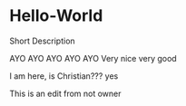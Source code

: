 # Hello-World
Short Description

AYO AYO AYO AYO AYO
Very nice very good

I am here, is Christian???
yes

This is an edit from not owner 